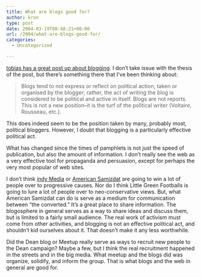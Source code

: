 ```yaml
---
title: What are blogs good for?
author: kron
type: post
date: 2004-03-19T00:48:21+00:00
url: /2004/what-are-blogs-good-for/
categories:
  - Uncategorized

---
```

[tobias has a great post up about blogging][1]. I don&#8217;t take issue with the thesis of the post, but there&#8217;s something there that I&#8217;ve been thinking about:

> Blogs tend to not express or reflect on political action, taken or organised by the blogger; rather, the act of writing the blog is considered to be political and active in itself. Blogs are not reports. This is not a new position&#8211;it is the turf of the political writer (Voltaire, Rousseau, etc.). 

This does indeed seem to be the position taken by many, probably most, political bloggers. However, I doubt that blogging is a particularly effective political act.

What has changed since the times of pamphlets is not just the speed of publication, but also the amount of information. I don&#8217;t really see the web as a very effective tool for propaganda and persuasion, except for perhaps the very most popular of web sites.

I don&#8217;t think [indy Media][2] or [American Samizdat][3] are going to win a lot of people over to progressive causes. Nor do I think Little Green Footballs is going to lure a lot of people over to neo-conservative views. But, what American Samizdat can do is serve as a medium for communication between &#8220;the converted.&#8221; It&#8217;s a great place to share information. The blogosphere in general serves as a way to share ideas and discuss them, but is limited to a fairly small audience. The real work of activism must come from other activities, and blogging is not an effective political act, and shouldn&#8217;t kid ourselves about it. That doesn&#8217;t make it any less worthwhile.

Did the Dean blog or Meetup really serve as ways to recruit new people to the Dean campaign? Maybe a few, but I think the real recruitment happened in the streets and in the big media. What meetup and the blogs did was organize, solidify, and inform the group. That is what blogs and the web in general are good for.

 [1]: http://www.quadrantcrossing.org/blog/C625679076/E283783808/index.html
 [2]: http://www.indymedia.org/
 [3]: https://web.archive.org/web/20040620174955/http://amsam.org/